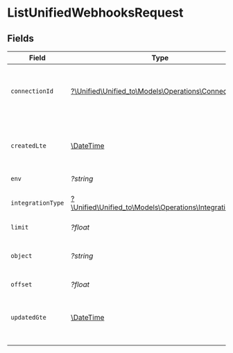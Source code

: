 # ListUnifiedWebhooksRequest


## Fields

| Field                                                                                                | Type                                                                                                 | Required                                                                                             | Description                                                                                          |
| ---------------------------------------------------------------------------------------------------- | ---------------------------------------------------------------------------------------------------- | ---------------------------------------------------------------------------------------------------- | ---------------------------------------------------------------------------------------------------- |
| `connectionId`                                                                                       | [?\Unified\Unified_to\Models\Operations\ConnectionId](../../Models/Operations/ConnectionId.md)       | :heavy_minus_sign:                                                                                   | A connection represents a specific authentication of an integration.                                 |
| `createdLte`                                                                                         | [\DateTime](https://www.php.net/manual/en/class.datetime.php)                                        | :heavy_minus_sign:                                                                                   | Return only results whose created date is equal or less to this value                                |
| `env`                                                                                                | *?string*                                                                                            | :heavy_minus_sign:                                                                                   | N/A                                                                                                  |
| `integrationType`                                                                                    | [?\Unified\Unified_to\Models\Operations\IntegrationType](../../Models/Operations/IntegrationType.md) | :heavy_minus_sign:                                                                                   | Informational object for supported integrations.                                                     |
| `limit`                                                                                              | *?float*                                                                                             | :heavy_minus_sign:                                                                                   | N/A                                                                                                  |
| `object`                                                                                             | *?string*                                                                                            | :heavy_minus_sign:                                                                                   | Filter the results for webhooks for only this object                                                 |
| `offset`                                                                                             | *?float*                                                                                             | :heavy_minus_sign:                                                                                   | N/A                                                                                                  |
| `updatedGte`                                                                                         | [\DateTime](https://www.php.net/manual/en/class.datetime.php)                                        | :heavy_minus_sign:                                                                                   | Return only results whose updated date is equal or greater to this value                             |